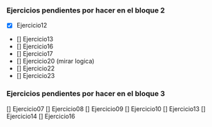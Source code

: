 ### Ejercicios pendientes por hacer en el bloque 2
- [x] Ejercicio12
- [] Ejercicio13
- [] Ejercicio16
- [] Ejercicio17
- [] Ejercicio20 (mirar logica)
- [] Ejercicio22
- [] Ejercicio23


### Ejercicios pendientes por hacer en el bloque 3
[] Ejercicio07
[] Ejercicio08
[] Ejercicio09
[] Ejercicio10
[] Ejercicio13
[] Ejercicio14
[] Ejercicio16